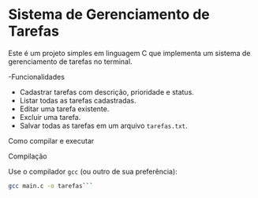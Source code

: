 # Sistema de Gerenciamento de Tarefas

Este é um projeto simples em linguagem C que implementa um sistema de gerenciamento de tarefas no terminal.

 -Funcionalidades

- Cadastrar tarefas com descrição, prioridade e status.
- Listar todas as tarefas cadastradas.
- Editar uma tarefa existente.
- Excluir uma tarefa.
- Salvar todas as tarefas em um arquivo `tarefas.txt`.

Como compilar e executar

Compilação

Use o compilador `gcc` (ou outro de sua preferência):

```bash
gcc main.c -o tarefas```
